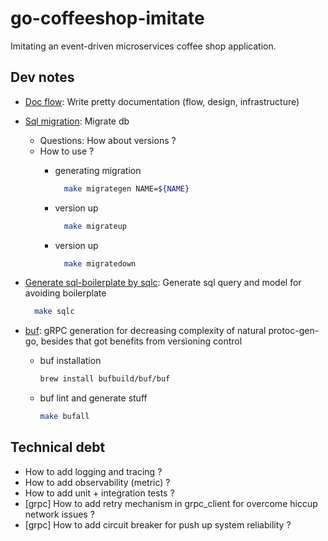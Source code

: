 # go-coffeeshop-imitate

Imitating an event-driven microservices coffee shop application.

## Dev notes

- [Doc flow](https://libraries.excalidraw.com/): Write pretty documentation (flow, design, infrastructure)
- [Sql migration](https://github.com/golang-migrate/migrate): Migrate db
  - Questions: How about versions ?
  - How to use ?
    - generating migration

      ```bash
        make migrategen NAME=${NAME}
      ```

    - version up

      ```bash
        make migrateup
      ```

    - version up
    
      ```bash
        make migratedown
      ```

- [Generate sql-boilerplate by sqlc](https://github.com/kyleconroy/sqlc): Generate sql query and model for avoiding boilerplate
  
  ```bash
    make sqlc
  ```

- [buf](https://github.com/bufbuild/buf): gRPC generation for decreasing complexity of natural protoc-gen-go, besides that got benefits from versioning control

  - buf installation
    ```bash
    brew install bufbuild/buf/buf
    ```
  
  - buf lint and generate stuff
    ```bash
    make bufall
    ```
  
## Technical debt

- How to add logging and tracing ?
- How to add observability (metric) ?
- How to add unit + integration tests ?
- [grpc] How to add retry mechanism in grpc_client for overcome hiccup network issues ?
- [grpc] How to add circuit breaker for push up system reliability ?

      